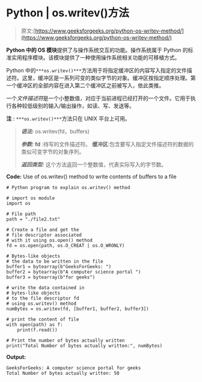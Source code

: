 # Python | os.writev()方法

> 原文:[https://www.geeksforgeeks.org/python-os-writev-method/](https://www.geeksforgeeks.org/python-os-writev-method/)

**Python 中的 OS 模块**提供了与操作系统交互的功能。操作系统属于 Python 的标准实用程序模块。该模块提供了一种使用操作系统相关功能的可移植方式。

Python 中的`***os.writev()***`方法用于将指定缓冲区的内容写入指定的文件描述符。这里，缓冲区是一系列可变的类似字节的对象。缓冲区按指定顺序处理。第一个缓冲区的全部内容在进入第二个缓冲区之前被写入，依此类推。

一个*文件描述符*是一个小整数值，对应于当前进程已经打开的一个文件。它用于执行各种较低级别的输入/输出操作，如读、写、发送等。

**注** : `***os.writev()***`方法只在 UNIX 平台上可用。

> ***语法:*** os.writev(fd，buffers)
> 
> ***参数:***
> **fd** :待写的文件描述符。
> **缓冲区**:包含要写入指定文件描述符的数据的类似可变字节的对象序列。
> 
> ***返回类型:*** 这个方法返回一个整数值，代表实际写入的字节数。

**Code:** Use of os.writev() method to write contents of buffers to a file

```
# Python program to explain os.writev() method

# import os module
import os

# File path
path = "./file2.txt"

# Create a file and get the
# file descriptor associated 
# with it using os.open() method
fd = os.open(path, os.O_CREAT | os.O_WRONLY)

# Bytes-like objects 
# the data to be written in the file
buffer1 = bytearray(b"GeeksForGeeks: ")
buffer2 = bytearray(b"A computer science portal ")
buffer3 = bytearray(b"for geeks")

# write the data contained in
# bytes-like objects
# to the file descriptor fd
# using os.writev() method
numBytes = os.writev(fd, [buffer1, buffer2, buffer3])

# print the content of file
with open(path) as f:
    print(f.read())

# Print the number of bytes actually written
print("Total Number of bytes actually written:", numBytes)
```

**Output:**

```
GeeksForGeeks: A computer science portal for geeks
Total Number of bytes actually written: 50

```